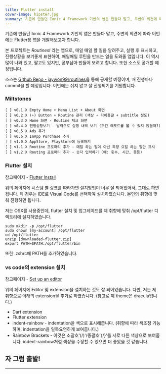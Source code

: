 ```yaml
---
title: Flutter install
cover-image: hipster.jpg
summary: 기존에 만들던 Ionic 4 Framework 기반의 앱은 만들다 말고, 주변의 의견에 따라 이번에는 Flutter용 앱을 개발해보고자 합니다. 그것을 위해 필요한 flutter 환경을 설치/설정하는 글입니다.
---
```


기존에 만들던 Ionic 4 Framework 기반의 앱은 만들다 말고, 주변의 의견에 따라 이번에는 Flutter용 앱을 개발해보고자 합니다.

본 프로젝트는 *Routines!* 라는 앱으로, 매일 매일 할 일을 알려주고, 실행 후 표시하고, 진행상황을 보기좋게 표현하여, 매일매일 루틴을 만드는 일을 도와줄 앱입니다. 이 역시 많이 나와 있고, 팔고도 있지만, 공부삼아 만들어 보려고 합니다. 또한 소스도 공개할 예정입니다.

소스는 [Github Repo - jaywon99/routines](https://github.com/jaywon99/routines.git)을 통해 공개할 예정이며, 매 진행마다 commit을 할 예정입니다. 이번에는 쉬지 않고 잘 진행되기를 기원합니다.

### Miltstones

```
[ ] v0.1.X Empty Home + Menu List + About 화면
[ ] v0.2.X (+) Button + Routine 관리 (색상 + 타이틀글 + subtitle 정도)
[ ] v0.3.X Home 화면 - Routine 체크 화면
[ ] v0.4.X 진행상황보기 - 달력으로 실행 내역 보기 (주간 레포트를 볼 수 있지 않을까?)
[ ] v0.5.X Ads 추가
[ ] v0.6.X InApp Purchase 추가
[ ] v1.0.X AppStore, PlayStore에 등록하기
[ ] v1.1.X Routine 프로퍼티 추가 - 매일 하는 일이 아닌 특정 요일 하는 일만 표시
[ ] v1.2.X Routing 프로퍼티 추가 - 숫자 입력하기 (예: 횟수, 시간, 등등)
```

### Flutter 설치

참고페이지 - [Flutter Install](https://flutter.dev/docs/get-started/install)

위의 페이지에 시스템 별 링크를 따라가면 설치방법이 너무 잘 되어있어서, 그대로 하면 됩니다. 제 경우는 IDE로 Visual Code를 선택하여 설치하였습니다. 본인의 취향에 맞춰 진행하면 됩니다.

저는 OSX를 사용중인데, flutter 설치 및 업그레이드를 제 취향에 맞춰 /opt/flutter 디렉토리에 설치하였습니다.

```
sudo mkdir -p /opt/flutter
sudo chown [my-account] /opt/flutter
cd /opt/flutter
unzip [downloaded-flutter.zip]
export PATH=$PATH:/opt/flutter/bin
```

또한 .zshrc에 PATH를 추가하였습니다. 

### vs code의 extension 설치

참고페이지 - [Set up an editor](https://flutter.dev/docs/get-started/editor?tab=vscode)

위의 페이지에 Editor 및 extension을 설치하는 것도 잘 되어있습니다. 다만, 저는 제 취향으로 아래의 extension을 추가로 하였습니다. (참고로 제 theme은 dracula입니다.)

* Dart extension
* Flutter extension 
* indent-rainbow - indentation을 색으로 표시해줍니다. (취향에 따라 색조정 가능하며, indentation을 일목요연하게 보여줍니다.)
* Rainbow Brackets - 이것은 소괄호'(/)'/중괄호'{/}'를 서로 다른 색상으로 보여줍니다. indent-rainbow처럼 색상을 수정할 수 있으면 더 좋았을 것 같습니다.

## 자 그럼 출발!

- - -

